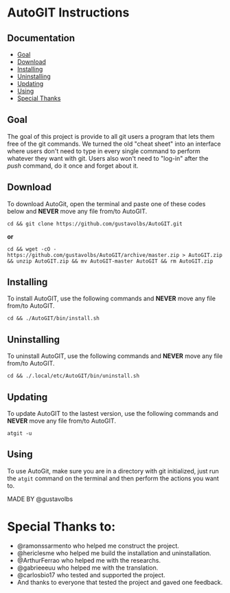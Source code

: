 # AutoGIT Instructions

## Documentation
* [Goal](https://github.com/gustavolbs/AutoGIT#goal)
* [Download](https://github.com/gustavolbs/AutoGIT#download)
* [Installing](https://github.com/gustavolbs/AutoGIT#installing)
* [Uninstalling](https://github.com/gustavolbs/AutoGIT#uninstalling)
* [Updating](https://github.com/gusatvolbs/AutoGIT#updating)
* [Using](https://github.com/gustavolbs/AutoGIT#using)
* [Special Thanks](https://github.com/gustavolbs/AutoGIT#special-thanks)


## Goal
   The goal of this project is provide to all git users a program that lets them free of the git commands. We turned the old "cheat sheet" into an interface where users don't need to type in every single command to perform whatever they want with git. Users also won't need to "log-in" after the _push_ command, do it once and forget about it.
   
## Download
To download AutoGit, open the terminal and paste one of these codes below and **NEVER** move any file from/to AutoGIT.
```
cd && git clone https://github.com/gustavolbs/AutoGIT.git
```
**or**
```
cd && wget -cO - https://github.com/gustavolbs/AutoGIT/archive/master.zip > AutoGIT.zip && unzip AutoGIT.zip && mv AutoGIT-master AutoGIT && rm AutoGIT.zip
```

## Installing
To install AutoGIT, use the following commands and **NEVER** move any file from/to AutoGIT.
```
cd && ./AutoGIT/bin/install.sh
```

## Uninstalling
To uninstall AutoGIT, use the following commands and **NEVER** move any file from/to AutoGIT.
```
cd && ./.local/etc/AutoGIT/bin/uninstall.sh 

```

## Updating
To update AutoGIT to the lastest version, use the following commands and **NEVER** move any file from/to AutoGIT.
```
atgit -u
```

## Using
   To use AutoGit, make sure you are in a directory with git initialized, just run the ```atgit``` command on the terminal and then perform the actions you want to.

MADE BY @gustavolbs

# Special Thanks to:

- @ramonssarmento who helped me construct the project.
- @hericlesme who helped me build the installation and uninstallation.
- @ArthurFerrao who helped me with the researchs.
- @gabrieeeuu who helped me with the translation.
- @carlosbio17 who tested and supported the project.
- And thanks to everyone that tested the project and gaved one feedback.
